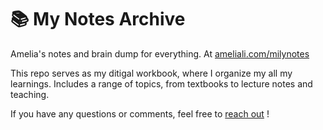 # 📚 My Notes Archive

Amelia's notes and brain dump for everything. At <a href="https://ameliali.com/milynotes/">ameliali.com/milynotes</a>

This repo serves as my ditigal workbook, where I organize my all my learnings. Includes a range of topics, from textbooks to lecture notes and teaching.

If you have any questions or comments, feel free to [reach out](mailto:amelial9@uw.edu) !
